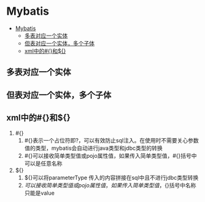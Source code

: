 # Mybatis

- [Mybatis](#mybatis)
  - [多表对应一个实体](#多表对应一个实体)
  - [但表对应一个实体，多个子体](#但表对应一个实体多个子体)
  - [xml中的#{}和${}](#xml中的和)


## 多表对应一个实体


## 但表对应一个实体，多个子体

## xml中的#{}和${}

1. #{}
   1. #{}表示一个占位符即?，可以有效防止sql注入。在使用时不需要关心参数值的类型，mybatis会自动进行java类型和jdbc类型的转换
   2. #{}可以接收简单类型值或pojo属性值，如果传入简单类型值，#{}括号中可以是任意名称
2. ${}
   1. ${}可以将parameterType 传入的内容拼接在sql中且不进行jdbc类型转换
   2. ${}可以接收简单类型值或pojo属性值，如果传入简单类型值，${}括号中名称只能是value


